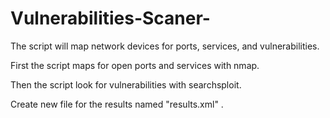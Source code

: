 # Vulnerabilities-Scaner-
The script will map network devices for ports, services, and vulnerabilities.

First the script maps for open ports and services with nmap.

Then the script look for vulnerabilities with searchsploit.

Create new file for the results named "results.xml" .
